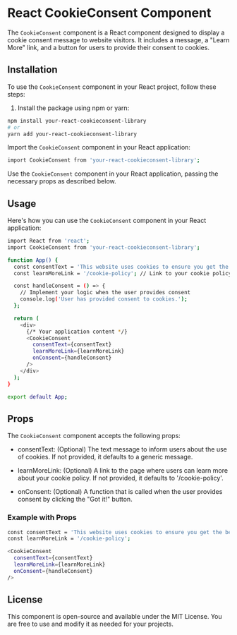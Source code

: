 # React CookieConsent Component

The `CookieConsent` component is a React component designed to display a cookie consent message to website visitors. It includes a message, a "Learn More" link, and a button for users to provide their consent to cookies.

## Installation

To use the `CookieConsent` component in your React project, follow these steps:

1. Install the package using npm or yarn:

```bash
npm install your-react-cookieconsent-library
# or
yarn add your-react-cookieconsent-library
```
Import the `CookieConsent` component in your React application:
```bash
import CookieConsent from 'your-react-cookieconsent-library';
```
Use the `CookieConsent` component in your React application, passing the necessary props as described below.
## Usage
Here's how you can use the `CookieConsent` component in your React application:
```bash
import React from 'react';
import CookieConsent from 'your-react-cookieconsent-library';

function App() {
  const consentText = 'This website uses cookies to ensure you get the best experience on our website.';
  const learnMoreLink = '/cookie-policy'; // Link to your cookie policy page

  const handleConsent = () => {
    // Implement your logic when the user provides consent
    console.log('User has provided consent to cookies.');
  };

  return (
    <div>
      {/* Your application content */}
      <CookieConsent
        consentText={consentText}
        learnMoreLink={learnMoreLink}
        onConsent={handleConsent}
      />
    </div>
  );
}

export default App;
```
## Props
The `CookieConsent` component accepts the following props:

* consentText: (Optional) The text message to inform users about the use of cookies. If not provided, it defaults to a generic message.

* learnMoreLink: (Optional) A link to the page where users can learn more about your cookie policy. If not provided, it defaults to '/cookie-policy'.

* onConsent: (Optional) A function that is called when the user provides consent by clicking the "Got it!" button.
### Example with Props
```bash
const consentText = 'This website uses cookies to ensure you get the best experience on our website.';
const learnMoreLink = '/cookie-policy';

<CookieConsent
  consentText={consentText}
  learnMoreLink={learnMoreLink}
  onConsent={handleConsent}
/>
```
## License
This component is open-source and available under the MIT License. You are free to use and modify it as needed for your projects.


